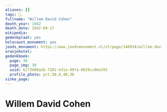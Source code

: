 ```yaml
---
aliases: []
tags: 👤, 
fullname: "Willem David Cohen"
death_year: 1942
death_date: 1942-09-17
wikipedia:
gedenkplaat: yes
holocaust_monument: yes
joods_monument: https://www.joodsmonument.nl/nl/page/140934/willem-david-cohen
oranjehotel:
gedenkboek:
  page: 36
  page_img: 39
  uuid: 6/73d00a26-7202-431a-997a-8029cc08a785
  profile_photo: pct:30,8,40,30
sinke_page:
---
```


# Willem David Cohen
